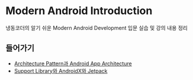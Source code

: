 # Modern Android Introduction

냉동코더의 알기 쉬운 Modern Android Development 입문 실습 및 강의 내용 정리

## 들어가기
- [Architecture Pattern과 Android App Architecture](./class/01_Architecture%20Pattern과%20Android%20App%20Architecture.md)
- [Support Library와 AndroidX와 Jetpack](./class/02_Support%20Library와%20AndroidX와%20Jetpack.md)